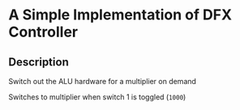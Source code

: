 # A Simple Implementation of DFX Controller
## Description
Switch out the ALU hardware for a multiplier on demand

Switches to multiplier when switch 1 is toggled (`1000`)
